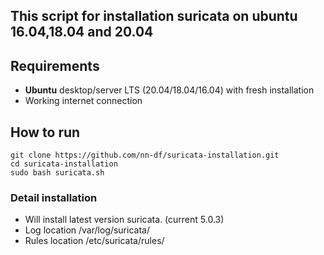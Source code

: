 ## This script for installation suricata on ubuntu 16.04,18.04 and 20.04

## Requirements
- **Ubuntu** desktop/server LTS (20.04/18.04/16.04) with fresh installation
- Working internet connection

## How to run
```
git clone https://github.com/nn-df/suricata-installation.git
cd suricata-installation
sudo bash suricata.sh
```

### Detail installation
- Will install latest version suricata. (current 5.0.3)
- Log location /var/log/suricata/
- Rules location /etc/suricata/rules/

